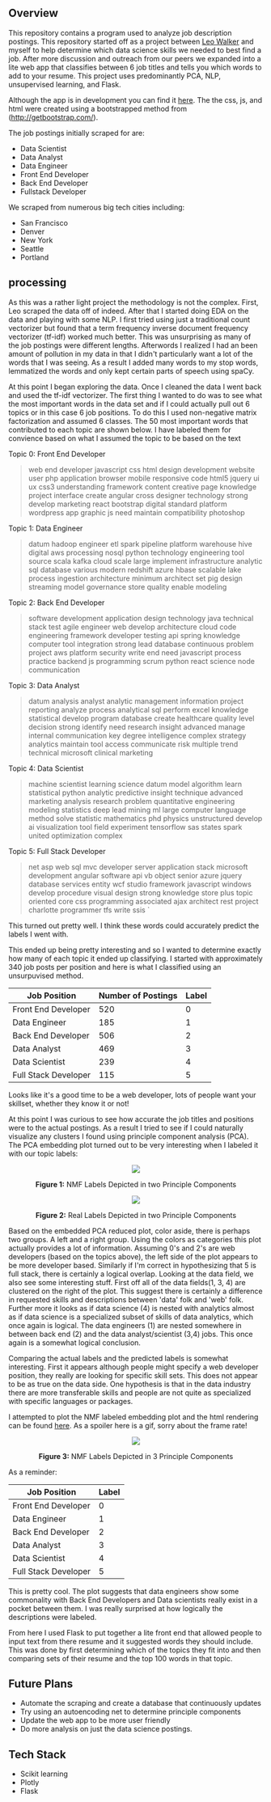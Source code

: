 
## Overview
This repository contains a program used to analyze job description postings. This repository started off as a project between [Leo Walker](https://github.com/leowalker89) and myself to help determine which data science skills we needed to best find a job. After more discussion and outreach from our peers we expanded into a lite web app that classifies between 6 job titles and tells you which words to add to your resume. This project uses predominantly PCA, NLP, unsupervised learning, and Flask.

Although the app is in development you can find it [here](http://ec2-34-229-237-160.compute-1.amazonaws.com:8105/submit?0). The the css, js, and html were created using a bootstrapped method from (http://getbootstrap.com/).

The job postings initially scraped for are:
* Data Scientist
* Data Analyst
* Data Engineer
* Front End Developer
* Back End Developer
* Fullstack Developer

We scraped from numerous big tech cities including:
* San Francisco
* Denver
* New York
* Seattle
* Portland


## processing

As this was a rather light project the methodology is not the complex. First, Leo scraped the data off of indeed. After that I started doing EDA on the data and playing with some NLP. I first tried using just a traditional count vectorizer but found that a term frequency inverse document frequency vectorizer (tf-idf) worked much better. This was unsurprising as many of the job postings were different lengths. Afterwords I realized I had an been amount of pollution in my data in that I didn't particularly want a lot of the words that I was seeing. As a result I added many words to my stop words, lemmatized the words and only kept certain parts of speech using spaCy.  

At this point I began exploring the data. Once I cleaned the data I went back and used the tf-idf vectorizer. The first thing I wanted to do was to see what the most important words in the data set and if I could actually pull out 6 topics or in this case 6 job positions. To do this I used non-negative matrix factorization and assumed 6 classes. The 50 most important words that contributed to each topic are shown below.
I have labeled them for convience based on what I assumed the topic to be based on the text

Topic 0: Front End Developer
>web end developer javascript css html design development website user php application browser mobile responsive code html5 jquery ui ux css3 understanding framework content creative page knowledge project interface create angular cross designer technology strong develop marketing react bootstrap digital standard platform wordpress app graphic js need maintain compatibility photoshop


Topic 1: Data Engineer
> datum hadoop engineer etl spark pipeline platform warehouse hive digital aws processing nosql python technology engineering tool source scala kafka cloud scale large implement infrastructure analytic sql database various modern redshift azure hbase scalable lake process ingestion architecture minimum architect set pig design streaming model governance store quality enable modeling


Topic 2: Back End Developer
>software development application design technology java technical stack test agile engineer web develop architecture cloud code engineering framework developer testing api spring knowledge computer tool integration strong lead database continuous problem project aws platform security write end need javascript process practice backend js programming scrum python react science node communication

Topic 3: Data Analyst
>datum analysis analyst analytic management information project reporting analyze process analytical sql perform excel knowledge statistical develop program database create healthcare quality level decision strong identify need research insight advanced manage internal communication key degree intelligence complex strategy analytics maintain tool access communicate risk multiple trend technical microsoft clinical marketing

Topic 4: Data Scientist
> machine scientist learning science datum model algorithm learn statistical python analytic predictive insight technique advanced marketing analysis research problem quantitative engineering modeling statistics deep lead mining ml large computer language method solve statistic mathematics phd physics unstructured develop ai visualization tool field experiment tensorflow sas states spark united optimization complex

Topic 5: Full Stack Developer
>net asp web sql mvc developer server application stack microsoft development angular software api vb object senior azure jquery database services entity wcf studio framework javascript windows develop procedure visual design strong knowledge store plus topic oriented core css programming associated ajax architect rest project charlotte programmer tfs write ssis
`

This turned out pretty well. I think these words could accurately predict the labels I went with.

This ended up being pretty interesting and so I wanted to determine exactly how many of each topic it ended up classifying. I started with approximately 340 job posts per position and here is what I classified using an unsurpuvised method.

|Job Position|Number of Postings|Label|
|------------|------------------|-----|
|Front End Developer| 520|0|
|Data Engineer | 185|1|
|Back End Developer | 506|2|
|Data Analyst | 469|3|
|Data Scientist| 239|4|
|Full Stack Developer| 115|5|

Looks like it's a good time to be a web developer, lots of people want your skillset, whether they know it or not!

At this point I was curious to see how accurate the job titles and positions were to the actual postings. As a result I tried to see if I could naturally visualize any clusters I found using principle component analysis (PCA). The PCA embedding plot turned out to be very interesting when I labeled it with our topic labels:

<p align='center'>
<img src='images/embedding.png'>
<p>
<p align="center">
<b>Figure 1:</b> NMF Labels Depicted in two Principle Components
</p>

<p align='center'>
<img src='images/real_labels.png'>
<p>
<p align="center">
<b>Figure 2:</b> Real Labels Depicted in two Principle Components
</p>


 Based on the embedded PCA reduced plot, color aside, there is perhaps two groups. A left and a right group. Using the colors as categories this plot actually provides a lot of information. Assuming 0's and 2's are web developers (based on the topics above), the left side of the plot appears to be more developer based. Similarly if I'm correct in hypothesizing that 5 is full stack, there is certainly a logical overlap. Looking at the data field, we also see some interesting stuff. First off all of the data fields(1, 3, 4) are clustered on the right of the plot. This suggest there is certainly a difference in requested skills and descriptions between 'data' folk and 'web' folk. Further more it looks as if data science (4) is nested with analytics almost as if data science is a specialized subset of skills of data analytics, which once again is logical. The data engineers (1) are nested somewhere in between back end (2) and the data analyst/scientist (3,4) jobs. This once again is a somewhat logical conclusion.

Comparing the actual labels and the predicted labels is somewhat interesting. First it appears although people might specify a web developer position, they really are looking for specific skill sets. This does not appear to be as true on the data side. One hypothesis is that in the data industry there are more transferable skills and people are not quite as specialized with specific languages or packages.

I attempted to plot the NMF labeled embedding plot and the html rendering can be found [here](job_descriptions_label.html). As a spoiler here is a gif, sorry about the frame rate!

<p align='center'>
<img src='images/3dplot.gif'>
<p>
<p align="center">
<b>Figure 3:</b> NMF Labels Depicted in 3 Principle Components
</p>

As a reminder:

|Job Position|Label|
|------------|-----|
|Front End Developer|0|
|Data Engineer |1|
|Back End Developer |2|
|Data Analyst |3|
|Data Scientist|4|
|Full Stack Developer|5|

This is pretty cool. The plot suggests that data engineers show some commonality with Back End Developers and Data scientists really exist in a pocket between them. I was really surprised at how logically the descriptions were labeled.

From here I used Flask to put together a lite front end that allowed people to input text from there resume and it suggested words they should include. This was done by first determining which of the topics they fit into and then comparing sets of their resume and the top 100 words in that topic.

## Future Plans
* Automate the scraping and create a database that continuously updates
* Try using an autoencoding net to determine principle components
* Update the web app to be more user friendly
* Do more analysis on just the data science postings.




## Tech Stack

* Scikit learning
* Plotly
* Flask
